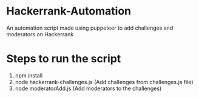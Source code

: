 # Hackerrank-Automation
An automation script made using puppeteer to add challenges and moderators on Hackerrank 

# Steps to run the script
1. npm install
2. node hackerrank-challenges.js (Add challenges from challenges.js file) 
3. node moderatorAdd.js (Add moderators to the challenges)
